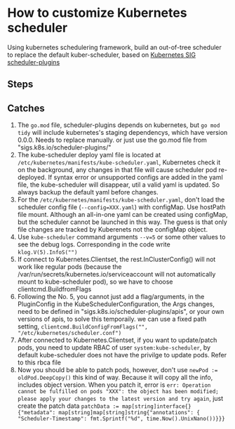 # How to customize Kubernetes scheduler 

Using kubernetes schedulering framework, build an out-of-tree scheduler to replace the default kuber-scheduler, based on [Kubernetes SIG scheduler-plugins](https://github.com/kubernetes-sigs/scheduler-plugins)

## Steps


## Catches
1. The ```go.mod``` file, scheduler-plugins depends on kubernetes, but ```go mod tidy``` will include kubernetes's staging dependencys, which have version 0.0.0. Needs to replace manually. or just use the go.mod file from "sigs.k8s.io/scheduler-plugins/"
2. The kube-scheduler deploy yaml file is located at ```/etc/kubernetes/manifests/kube-scheduler.yaml```, Kubernetes check it on the background, any changes in that file will cause scheduler pod re-deployed. If syntax error or unsupported configs are added in the yaml file, the kube-scheduler will disappear, util a valid yaml is updated. So always backup the default yaml before changes.
3. For the ```/etc/kubernetes/manifests/kube-scheduler.yaml```, don't load the scheduler config file (```--config=XXX.yaml```) with configMap. Use hostPath file mount. Although an all-in-one yaml can be created using configMap, but the scheduler cannot be launched in this way. The guess is that only file changes are tracked by Kuberenets not the configMap object.
4. Use ```kube-scheduler``` command arguments ```--v=5``` or some other values to see the debug logs. Corresponding in the code write ```klog.V(5).InfoS("")```
5. If connect to Kubernetes.Clientset, the rest.InClusterConfig() will not work like regular pods (because the /var/run/secrets/kubernetes.io/serviceaccount will not automatically mount to kube-scheduler pod), so we have to choose clientcmd.BuildfromFlags
6. Following the No. 5, you cannot just add a flag/arguments, in the PluginConfig in the KubeSchedulerConfiguration, the Args changes, need to be defined in "sigs.k8s.io/scheduler-plugins/apis", or your own versions of apis, to solve this temporaily. we can use a fixed path setting, ```clientcmd.BuildConfigFromFlags("", "/etc/kubernetes/scheduler.conf")```
7. After connected to Kubernetes.Clientset, if you want to update/patch pods, you need to update RBAC of user ```system:kube-scheduler```, by default kube-scheduler does not have the privilge to update pods. Refer to this rbca file
8. Now you should be able to patch pods, however, don't use ```newPod := oldPod.DeepCopy()``` this kind of way. Because it will copy all the info, includes object version. When you patch it, error is ```err: Operation cannot be fulfilled on pods "XXX": the object has been modified; please apply your changes to the latest version and try again```, just create the patch data ```patchData := map[string]interface{}{"metadata": map[string]map[string]string{"annotations": {
		"Scheduler-Timestamp": fmt.Sprintf("%d", time.Now().UnixNano())}}}```
